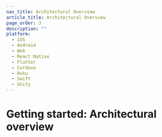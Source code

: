 ```yaml
---
nav_title: Architectural Overview
article_title: Architectural Overview
page_order: 3
description: ""
platform:
  - iOS
  - Android
  - Web
  - React Native
  - Flutter
  - Cordova
  - Roku
  - Swift
  - Unity
---
```


# Getting started: Architectural overview

